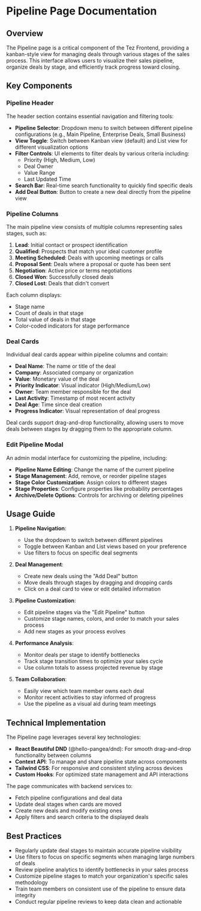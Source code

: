 # Pipeline Page Documentation

## Overview

The Pipeline page is a critical component of the Tez Frontend, providing a kanban-style view for managing deals through various stages of the sales process. This interface allows users to visualize their sales pipeline, organize deals by stage, and efficiently track progress toward closing.

## Key Components

### Pipeline Header

The header section contains essential navigation and filtering tools:

- **Pipeline Selector**: Dropdown menu to switch between different pipeline configurations (e.g., Main Pipeline, Enterprise Deals, Small Business)
- **View Toggle**: Switch between Kanban view (default) and List view for different visualization options
- **Filter Controls**: UI elements to filter deals by various criteria including:
  - Priority (High, Medium, Low)
  - Deal Owner
  - Value Range
  - Last Updated Time
- **Search Bar**: Real-time search functionality to quickly find specific deals
- **Add Deal Button**: Button to create a new deal directly from the pipeline view

### Pipeline Columns

The main pipeline view consists of multiple columns representing sales stages, such as:

1. **Lead**: Initial contact or prospect identification
2. **Qualified**: Prospects that match your ideal customer profile
3. **Meeting Scheduled**: Deals with upcoming meetings or calls
4. **Proposal Sent**: Deals where a proposal or quote has been sent
5. **Negotiation**: Active price or terms negotiations
6. **Closed Won**: Successfully closed deals
7. **Closed Lost**: Deals that didn't convert

Each column displays:
- Stage name
- Count of deals in that stage
- Total value of deals in that stage
- Color-coded indicators for stage performance

### Deal Cards

Individual deal cards appear within pipeline columns and contain:

- **Deal Name**: The name or title of the deal
- **Company**: Associated company or organization
- **Value**: Monetary value of the deal
- **Priority Indicator**: Visual indicator (High/Medium/Low)
- **Owner**: Team member responsible for the deal
- **Last Activity**: Timestamp of most recent activity
- **Deal Age**: Time since deal creation
- **Progress Indicator**: Visual representation of deal progress

Deal cards support drag-and-drop functionality, allowing users to move deals between stages by dragging them to the appropriate column.

### Edit Pipeline Modal

An admin modal interface for customizing the pipeline, including:

- **Pipeline Name Editing**: Change the name of the current pipeline
- **Stage Management**: Add, remove, or reorder pipeline stages
- **Stage Color Customization**: Assign colors to different stages
- **Stage Properties**: Configure properties like probability percentages
- **Archive/Delete Options**: Controls for archiving or deleting pipelines

## Usage Guide

1. **Pipeline Navigation**:
   - Use the dropdown to switch between different pipelines
   - Toggle between Kanban and List views based on your preference
   - Use filters to focus on specific deal segments

2. **Deal Management**:
   - Create new deals using the "Add Deal" button
   - Move deals through stages by dragging and dropping cards
   - Click on a deal card to view or edit detailed information

3. **Pipeline Customization**:
   - Edit pipeline stages via the "Edit Pipeline" button
   - Customize stage names, colors, and order to match your sales process
   - Add new stages as your process evolves

4. **Performance Analysis**:
   - Monitor deals per stage to identify bottlenecks
   - Track stage transition times to optimize your sales cycle
   - Use column totals to assess projected revenue by stage

5. **Team Collaboration**:
   - Easily view which team member owns each deal
   - Monitor recent activities to stay informed of progress
   - Use the pipeline as a visual aid during team meetings

## Technical Implementation

The Pipeline page leverages several key technologies:

- **React Beautiful DND** (@hello-pangea/dnd): For smooth drag-and-drop functionality between columns
- **Context API**: To manage and share pipeline state across components
- **Tailwind CSS**: For responsive and consistent styling across devices
- **Custom Hooks**: For optimized state management and API interactions

The page communicates with backend services to:
- Fetch pipeline configurations and deal data
- Update deal stages when cards are moved
- Create new deals and modify existing ones
- Apply filters and search criteria to the displayed deals

## Best Practices

- Regularly update deal stages to maintain accurate pipeline visibility
- Use filters to focus on specific segments when managing large numbers of deals
- Review pipeline analytics to identify bottlenecks in your sales process
- Customize pipeline stages to match your organization's specific sales methodology
- Train team members on consistent use of the pipeline to ensure data integrity
- Conduct regular pipeline reviews to keep data clean and actionable 